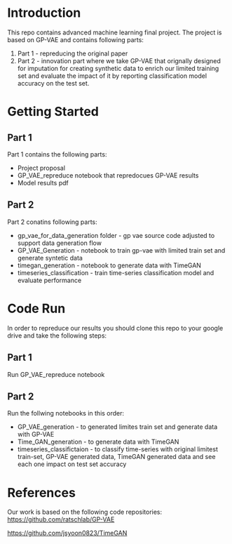 
# Introduction

This repo contains advanced machine learning final project.
The project is based on GP-VAE and contains following parts:
 1. Part 1 - repreducing the original paper
 2. Part 2 - innovation part where we take GP-VAE that orignally designed for imputation for creating synthetic data to enrich our limited training set and evaluate the impact of it by reporting classification model accuracy on the test set.
 
# Getting Started 
## Part 1

Part 1 contains the following parts:
* Project proposal 
* GP_VAE_repreduce notebook that repredocues GP-VAE results
* Model results pdf

## Part 2

Part 2 conatins following parts:
* gp_vae_for_data_generation folder - gp vae source code adjusted to support data generation flow
* GP_VAE_Generation - notebook to train gp-vae with limited train set and generate syntetic data
* timegan_generation - notebook to generate data with TimeGAN
* timeseries_classification - train time-series classification model and evaluate performance

# Code Run
In order to repreduce our results you should clone this repo to your google drive and take the following steps:

## Part 1
Run GP_VAE_repreduce notebook

## Part 2
Run the follwing notebooks in this order:
* GP_VAE_generation - to generated limites train set and generate data with GP-VAE
* Time_GAN_generation - to generate data with TimeGAN
* timeseries_classifictaion - to classify time-series with original limitest train-set, GP-VAE generated data, TimeGAN generated data and see each one impact on test set accuracy

# References
Our work is based on the following code repositories:
https://github.com/ratschlab/GP-VAE

https://github.com/jsyoon0823/TimeGAN

